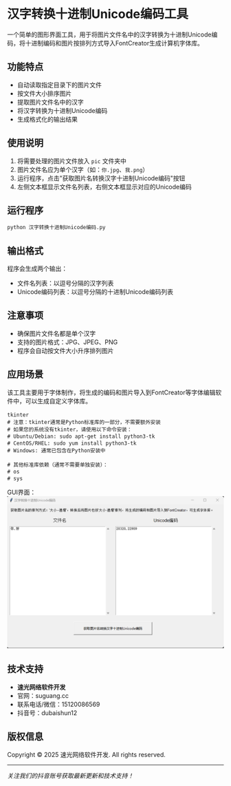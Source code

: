 
# 汉字转换十进制Unicode编码工具

一个简单的图形界面工具，用于将图片文件名中的汉字转换为十进制Unicode编码，将十进制编码和图片按排列方式导入FontCreator生成计算机字体库。

## 功能特点

- 自动读取指定目录下的图片文件
- 按文件大小排序图片
- 提取图片文件名中的汉字
- 将汉字转换为十进制Unicode编码
- 生成格式化的输出结果

## 使用说明


1. 将需要处理的图片文件放入 `pic` 文件夹中
2. 图片文件名应为单个汉字（如：`你.jpg`、`我.png`）
3. 运行程序，点击"获取图片名转换汉字十进制Unicode编码"按钮
4. 左侧文本框显示文件名列表，右侧文本框显示对应的Unicode编码


## 运行程序

```bash
python 汉字转换十进制Unicode编码.py
```

## 输出格式

程序会生成两个输出：
- 文件名列表：以逗号分隔的汉字列表
- Unicode编码列表：以逗号分隔的十进制Unicode编码列表

## 注意事项

- 确保图片文件名都是单个汉字
- 支持的图片格式：JPG、JPEG、PNG
- 程序会自动按文件大小升序排列图片

## 应用场景

该工具主要用于字体制作，将生成的编码和图片导入到FontCreator等字体编辑软件中，可以生成自定义字体库。
```
tkinter
# 注意：tkinter通常是Python标准库的一部分，不需要额外安装
# 如果您的系统没有tkinter，请使用以下命令安装：
# Ubuntu/Debian: sudo apt-get install python3-tk
# CentOS/RHEL: sudo yum install python3-tk
# Windows: 通常已包含在Python安装中

# 其他标准库依赖（通常不需要单独安装）：
# os
# sys
```


GUI界面：
![软件界面](软件界面.png)

## 技术支持

- **速光网络软件开发**
- 官网：suguang.cc
- 联系电话/微信：15120086569
- 抖音号：dubaishun12

## 版权信息

Copyright © 2025 速光网络软件开发. All rights reserved.

---
*关注我们的抖音账号获取最新更新和技术支持！*